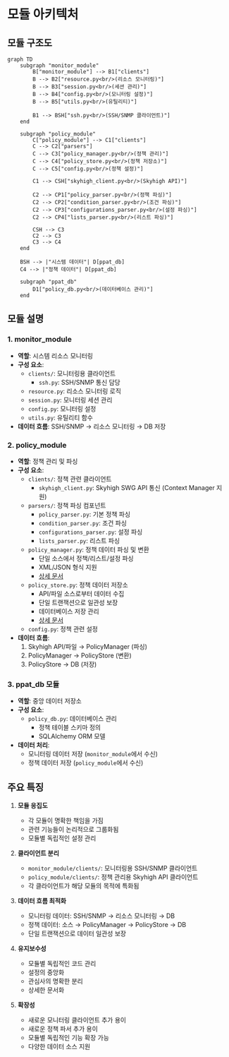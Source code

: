 # 모듈 아키텍처

## 모듈 구조도

```mermaid
graph TD
    subgraph "monitor_module"
        B["monitor_module"] --> B1["clients"]
        B --> B2["resource.py<br/>(리소스 모니터링)"]
        B --> B3["session.py<br/>(세션 관리)"]
        B --> B4["config.py<br/>(모니터링 설정)"]
        B --> B5["utils.py<br/>(유틸리티)"]
        
        B1 --> BSH["ssh.py<br/>(SSH/SNMP 클라이언트)"]
    end
    
    subgraph "policy_module"
        C["policy_module"] --> C1["clients"]
        C --> C2["parsers"]
        C --> C3["policy_manager.py<br/>(정책 관리)"]
        C --> C4["policy_store.py<br/>(정책 저장소)"]
        C --> C5["config.py<br/>(정책 설정)"]
        
        C1 --> CSH["skyhigh_client.py<br/>(Skyhigh API)"]
        
        C2 --> CP1["policy_parser.py<br/>(정책 파싱)"]
        C2 --> CP2["condition_parser.py<br/>(조건 파싱)"]
        C2 --> CP3["configurations_parser.py<br/>(설정 파싱)"]
        C2 --> CP4["lists_parser.py<br/>(리스트 파싱)"]
        
        CSH --> C3
        C2 --> C3
        C3 --> C4
    end
    
    BSH --> |"시스템 데이터"| D[ppat_db]
    C4 --> |"정책 데이터"| D[ppat_db]
    
    subgraph "ppat_db"
        D1["policy_db.py<br/>(데이터베이스 관리)"]
    end
```

## 모듈 설명

### 1. monitor_module
- **역할**: 시스템 리소스 모니터링
- **구성 요소**:
  - `clients/`: 모니터링용 클라이언트
    - `ssh.py`: SSH/SNMP 통신 담당
  - `resource.py`: 리소스 모니터링 로직
  - `session.py`: 모니터링 세션 관리
  - `config.py`: 모니터링 설정
  - `utils.py`: 유틸리티 함수
- **데이터 흐름**: SSH/SNMP → 리소스 모니터링 → DB 저장

### 2. policy_module
- **역할**: 정책 관리 및 파싱
- **구성 요소**:
  - `clients/`: 정책 관련 클라이언트
    - `skyhigh_client.py`: Skyhigh SWG API 통신 (Context Manager 지원)
  - `parsers/`: 정책 파싱 컴포넌트
    - `policy_parser.py`: 기본 정책 파싱
    - `condition_parser.py`: 조건 파싱
    - `configurations_parser.py`: 설정 파싱
    - `lists_parser.py`: 리스트 파싱
  - `policy_manager.py`: 정책 데이터 파싱 및 변환
    - 단일 소스에서 정책/리스트/설정 파싱
    - XML/JSON 형식 지원
    - [상세 문서](policy_manager.md)
  - `policy_store.py`: 정책 데이터 저장소
    - API/파일 소스로부터 데이터 수집
    - 단일 트랜잭션으로 일관성 보장
    - 데이터베이스 저장 관리
    - [상세 문서](policy_store.md)
  - `config.py`: 정책 관련 설정
- **데이터 흐름**: 
  1. Skyhigh API/파일 → PolicyManager (파싱)
  2. PolicyManager → PolicyStore (변환)
  3. PolicyStore → DB (저장)

### 3. ppat_db 모듈
- **역할**: 중앙 데이터 저장소
- **구성 요소**: 
  - `policy_db.py`: 데이터베이스 관리
    - 정책 테이블 스키마 정의
    - SQLAlchemy ORM 모델
- **데이터 처리**:
  - 모니터링 데이터 저장 (`monitor_module`에서 수신)
  - 정책 데이터 저장 (`policy_module`에서 수신)

## 주요 특징

1. **모듈 응집도**
   - 각 모듈이 명확한 책임을 가짐
   - 관련 기능들이 논리적으로 그룹화됨
   - 모듈별 독립적인 설정 관리

2. **클라이언트 분리**
   - `monitor_module/clients/`: 모니터링용 SSH/SNMP 클라이언트
   - `policy_module/clients/`: 정책 관리용 Skyhigh API 클라이언트
   - 각 클라이언트가 해당 모듈의 목적에 특화됨

3. **데이터 흐름 최적화**
   - 모니터링 데이터: SSH/SNMP → 리소스 모니터링 → DB
   - 정책 데이터: 소스 → PolicyManager → PolicyStore → DB
   - 단일 트랜잭션으로 데이터 일관성 보장

4. **유지보수성**
   - 모듈별 독립적인 코드 관리
   - 설정의 중앙화
   - 관심사의 명확한 분리
   - 상세한 문서화

5. **확장성**
   - 새로운 모니터링 클라이언트 추가 용이
   - 새로운 정책 파서 추가 용이
   - 모듈별 독립적인 기능 확장 가능
   - 다양한 데이터 소스 지원 
